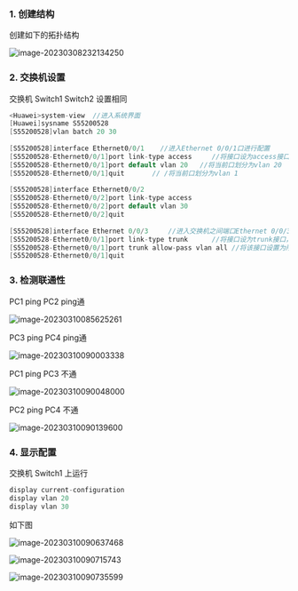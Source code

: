### 1. 创建结构

创建如下的拓扑结构

![image-20230308232134250](https://github.com/PigchickPig/Study/edit/main/%E7%BD%91%E7%BB%9C%E5%B7%A5%E7%A8%8B%E7%AE%A1%E7%90%86%E5%AE%9E%E8%B7%B5/%E4%BD%9C%E4%B8%9A2/image\image-20230308232134250.png)

### 2. 交换机设置

交换机 Switch1 Switch2 设置相同

```c++
<Huawei>system-view	 //进入系统界面
[Huawei]sysname S55200528
[S55200528]vlan batch 20 30
    
[S55200528]interface Ethernet0/0/1	  //进入Ethernet 0/0/1口进行配置
[S55200528-Ethernet0/0/1]port link-type access     //将接口设为access接口
[S55200528-Ethernet0/0/1]port default vlan 20	//将当前口划分为vlan 20
[S55200528-Ethernet0/0/1]quit		// /将当前口划分为vlan 1
    
[S55200528]interface Ethernet0/0/2	
[S55200528-Ethernet0/0/2]port link-type access
[S55200528-Ethernet0/0/2]port default vlan 30
[S55200528-Ethernet0/0/2]quit
    
[S55200528]interface Ethernet 0/0/3		//进入交换机之间端口Ethernet 0/0/3口进行配置
[S55200528-Ethernet0/0/1]port link-type trunk      //将接口设为trunk接口，并允许vlan 20 30通过 
[S55200528-Ethernet0/0/1]port trunk allow-pass vlan all	//将该接口设置为所有VLAN可通行
[S55200528-Ethernet0/0/1]quit
```

### 3. 检测联通性

PC1 ping PC2 ping通

![image-20230310085625261](https://github.com/PigchickPig/Study/edit/main/%E7%BD%91%E7%BB%9C%E5%B7%A5%E7%A8%8B%E7%AE%A1%E7%90%86%E5%AE%9E%E8%B7%B5/%E4%BD%9C%E4%B8%9A2/image\image-20230310085625261.png)

PC3 ping PC4 ping通

![image-20230310090003338](https://github.com/PigchickPig/Study/edit/main/%E7%BD%91%E7%BB%9C%E5%B7%A5%E7%A8%8B%E7%AE%A1%E7%90%86%E5%AE%9E%E8%B7%B5/%E4%BD%9C%E4%B8%9A2/image\image-20230310090003338.png)

PC1 ping PC3 不通

![image-20230310090048000](https://github.com/PigchickPig/Study/edit/main/%E7%BD%91%E7%BB%9C%E5%B7%A5%E7%A8%8B%E7%AE%A1%E7%90%86%E5%AE%9E%E8%B7%B5/%E4%BD%9C%E4%B8%9A2/image\image-20230310090048000.png)

PC2 ping PC4 不通

![image-20230310090139600](https://github.com/PigchickPig/Study/edit/main/%E7%BD%91%E7%BB%9C%E5%B7%A5%E7%A8%8B%E7%AE%A1%E7%90%86%E5%AE%9E%E8%B7%B5/%E4%BD%9C%E4%B8%9A2/image\image-20230310090139600.png)

### 4. 显示配置

交换机 Switch1 上运行

```c++
display current-configuration
display vlan 20
display vlan 30
```

如下图

![image-20230310090637468](https://github.com/PigchickPig/Study/edit/main/%E7%BD%91%E7%BB%9C%E5%B7%A5%E7%A8%8B%E7%AE%A1%E7%90%86%E5%AE%9E%E8%B7%B5/%E4%BD%9C%E4%B8%9A2/image\image-20230310090637468.png)

![image-20230310090715743](https://github.com/PigchickPig/Study/edit/main/%E7%BD%91%E7%BB%9C%E5%B7%A5%E7%A8%8B%E7%AE%A1%E7%90%86%E5%AE%9E%E8%B7%B5/%E4%BD%9C%E4%B8%9A2/image\image-20230310090715743.png)

![image-20230310090735599](https://github.com/PigchickPig/Study/edit/main/%E7%BD%91%E7%BB%9C%E5%B7%A5%E7%A8%8B%E7%AE%A1%E7%90%86%E5%AE%9E%E8%B7%B5/%E4%BD%9C%E4%B8%9A2/image\image-20230310090735599.png)
